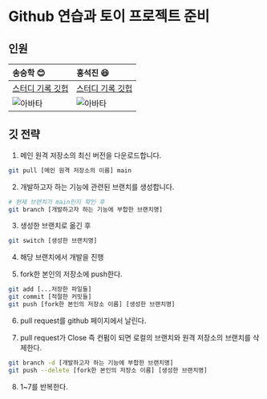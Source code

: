 # Github 연습과 토이 프로젝트 준비

## 인원

| 송승학 :blush:                                                | 홍석진 :laughing:                                        |
| :------------------------------------------------------------ | :------------------------------------------------------- |
| [스터디 기록 깃헙](https://github.com/PisoDev77/study-visang) | [스터디 기록 깃헙](https://github.com/hongoov/study)    |
| ![아바타](https://avatars.githubusercontent.com/Pisodev77)    | ![아바타](https://avatars.githubusercontent.com/hongoov) |

## 깃 전략

1. 메인 원격 저장소의 최신 버전을 다운로드합니다.

```bash
git pull [메인 원격 저장소의 이름] main
```

2. 개발하고자 하는 기능에 관련된 브랜치를 생성합니다.

```bash
# 현재 브랜치가 main인지 확인 후
git branch [개발하고자 하는 기능에 부합한 브랜치명]
```

3. 생성한 브랜치로 옮긴 후

```bash
git switch [생성한 브랜치명]
```

4. 해당 브랜치에서 개발을 진행

5. fork한 본인의 저장소에 push한다.

```bash
git add [...저장한 파일들]
git commit [적절한 커밋들]
git push [fork한 본인의 저장소 이름] [생성한 브랜치명]
```

6. pull request를 github 페이지에서 날린다.

7. pull request가 Close 즉 컨펌이 되면 로컬의 브랜치와 원격 저장소의 브랜치를 삭제한다.

```bash
git branch -d [개발하고자 하는 기능에 부합한 브랜치명]
git push --delete [fork한 본인의 저장소 이름] [생성한 브랜치명]
```

8. 1~7를 반복한다.
